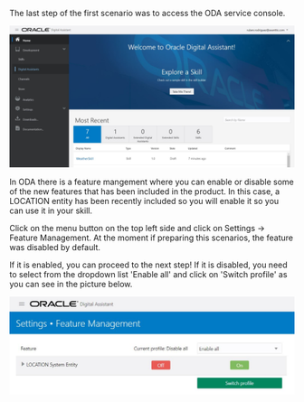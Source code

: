 The last step of the first scenario was to access the ODA service console.

![Oracle Digital Assistant console](./assets/oda-dashboard.jpg)

In ODA there is a feature mangement where you can enable or disable some of the new features that has been included in the product. In this case, a LOCATION entity has been recently included so you will enable it so you can use it in your skill. 

Click on the menu button on the top left side and click on Settings -> Feature Management.
At the moment if preparing this scenarios, the feature was disabled by default.

If it is enabled, you can proceed to the next step!
If it is disabled, you need to select from the dropdown list 'Enable all' and click on 'Switch profile' as you can see in the picture below.

![Oracle Digital Assistant enable feature](./assets/enable-location-entity.jpg)